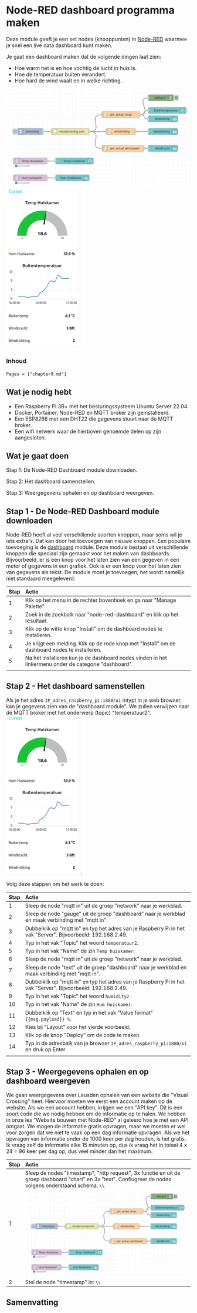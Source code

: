 # Node-RED dashboard programma maken

Deze module geeft je een set nodes (knooppunten) in [Node-RED](https://flows.nodered.org/node/node-red-dashboard) waarmee je snel een live data dashboard kunt maken.

Je gaat een dashboard maken dat de volgende dingen laat zien:
- Hoe warm het is en hoe vochtig de lucht in huis is.
- Hoe de temperatuur buiten verandert.
- Hoe hard de wind waait en in welke richting.

![Node-RED](assets/fig_9_1.png) ![UI](assets/fig_9_2.png)

### Inhoud

```@contents
Pages = ["chapter9.md"]
```

## Wat je nodig hebt

- Een Raspberry Pi 3B+ met het besturingssysteem Ubuntu Server 22.04.
- Docker, Portainer, Node-RED en MQTT broker zijn geinstalleerd.
- Een ESP8266 met een DHT22 die gegevens stuurt naar de MQTT broker.
- Een wifi netwerk waar de hierboven genoemde delen op zijn aangesloten.

## Wat je gaat doen

Stap 1: De Node-RED Dashboard module downloaden.

Stap 2: Het dashboard samenstellen.

Stap 3: Weergegevens ophalen en op dashboard weergeven.

## Stap 1 - De Node-RED Dashboard module downloaden

Node-RED heeft al veel verschillende soorten knoppen, maar soms wil je iets extra's. Dat kan door het toevoegen van nieuwe knoppen. Een populaire toevoeging is de [dashboard](https://flows.nodered.org/node/node-red-dashboard) module. Deze module bestaat uit verschillende knoppen die speciaal zijn gemaakt voor het maken van dashboards. Bijvoorbeeld, er is een knop voor het laten zien van een gegeven in een meter of gegevens in een grafiek. Ook is er een knop voor het laten zien van gegevens als tekst. De module moet je toevoegen, het wordt namelijk niet standaard meegeleverd:

|Stap        | Actie      |
|:---------- | :---------- |
| 1 | Klik op het menu in de rechter bovenhoek en ga naar "Manage Palette". |
| 2 | Zoek in de zoekbalk naar "node-red-dashboard" en klik op het resultaat. |
| 3 | Klik op de witte knop "Install" om de dashboard nodes te installeren. |
| 4 | Je krijgt een melding. Klik op de rode knop met "Install" om de dashboard nodes te installeren. |
| 5 | Na het installeren kun je de dashboard nodes vinden in het linkermenu onder de categorie "dashboard". |
||

## Stap 2 - Het dashboard samenstellen

Als je het adres `IP_adres_raspberry_pi:1880/ui` intypt in je web browser, kan je gegevens zien van de "dashboard module". We zullen verwijzen naar de MQTT broker met het onderwerp (topic) "temperatuur2".
![UI](assets/fig_9_2.png).

Volg deze stappen om het werk te doen:
 
|Stap        | Actie      |
|:---------- | :---------- |
| 1 | Sleep de node "mqtt in" uit de groep "network" naar je werkblad. |
| 2 | Sleep de node "gauge" uit de groep "dashboard" naar je werkblad en maak verbinding met "mqtt in". |
| 3 | Dubbelklik op "mqtt in" en typ het adres van je Raspberry Pi in het vak "Server". Bijvoorbeeld: 192.168.2.49. |
| 4 | Typ in het vak "Topic" het woord `temperatuur2`. |
| 5 | Typ in het vak "Name" de zin `Temp huiskamer`. |
| 6 | Sleep de node "mqtt in" uit de groep "network" naar je werkblad. |
| 7 | Sleep de node "text" uit de groep "dashboard" naar je werkblad en maak verbinding met "mqtt in". |
| 8 | Dubbelklik op "mqtt in" en typ het adres van je Raspberry Pi in het vak "Server". Bijvoorbeeld: 192.168.2.49. |
| 9 | Typ in het vak "Topic" het woord `humidity2`. |
| 10 | Typ in het vak "Name" de zin `Hum huiskamer`. |
| 11 | Dubbelklik op "Text" en typ in het vak "Value format" `{{msg.payload}} %`. |
| 12 | Kies bij "Layout" voor het vierde voorbeeld. |
| 13 | Klik op de knop "Deploy" om de code te maken. |  
| 14 | Typ in de adresbalk van je browser `IP_adres_raspberry_pi:1880/ui` en druk op Enter. |
||


## Stap 3 - Weergegevens ophalen en op dashboard weergeven

We gaan weergegevens over Leusden ophalen van een website die "Visual Crossing" heet. Hiervoor moeten we eerst een account maken op de website. Als we een account hebben, krijgen we een "API key". Dit is een soort code die we nodig hebben om de informatie op te halen. We hebben in onze les "Website bouwen met Node-RED" al geleerd hoe je met een API omgaat. We mogen de informatie gratis opvragen, maar we moeten er wel voor zorgen dat we niet te vaak op een dag informatie opvragen. Als we het opvragen van informatie onder de 1000 keer per dag houden, is het gratis. Ik vraag zelf de informatie elke 15 minuten op, dus ik vraag het in totaal 4 x 24 = 96 keer per dag op, dus veel minder dan het maximum.

|Stap        | Actie      |
|:---------- | :---------- |
| 1 | Sleep de nodes "timestamp", "http request", 3x functie en uit de groep dashboard "chart" en 3x "text". Confiugreer de nodes volgens onderstaand schema. ``\\``![schema](assets/fig_9_1.png) |
| 2 | Stel de node "timestamp" in: ``\\``

## Samenvatting